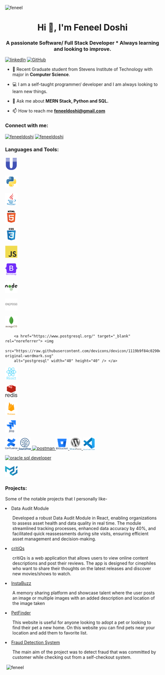 <p align="left"> <img src="https://komarev.com/ghpvc/?username=feneel&label=Profile%20views&color=0e75b6&style=flat" alt="feneel" /> </p>
<h1 align="center">Hi 👋, I'm Feneel Doshi</h1>
<h3 align="center">A passionate Software/ Full Stack Developer * Always learning and looking to improve.</h3>
    
[![linkedIn](https://img.shields.io/badge/LinkedIn-feneeldoshi-blue)](https://linkedin.com/in/feneeldoshi/)
[![GitHub](https://img.shields.io/badge/GitHub-feneel-lightgrey)](https://github.com/feneel)

- 🔭 Recent Graduate student from Stevens Institute of Technology with major in **Computer Science**.

- 💻 I am a self-taught programmer/ developer and I am always looking to learn new things.

- 💬 Ask me about **MERN Stack, Python and SQL.**

- 📫 How to reach me **feneeldoshi@gmail.com**

<h3 align="left">Connect with me:</h3>
<p align="left">
<a href="https://linkedin.com/in/feneeldoshi/" target="_blank"><img align="center" src="https://raw.githubusercontent.com/rahuldkjain/github-profile-readme-generator/master/src/images/icons/Social/linked-in-alt.svg" alt="feneeldoshi" height="30" width="40" /></a>
<a href="https://www.hackerrank.com/feneeldoshi" target="_blank"><img align="center" src="https://raw.githubusercontent.com/rahuldkjain/github-profile-readme-generator/master/src/images/icons/Social/hackerrank.svg" alt="feneeldoshi" height="30" width="40" /></a>
</p>

<h3 align="left">Languages and Tools:</h3>
<p align="left">

<a href="https://unix.org/" target="_blank" rel="noreferrer"> <img
        src="https://raw.githubusercontent.com/devicons/devicon/1119b9f84c0290e0f0b38982099a2bd027a48bf1/icons/unix/unix-original.svg"
        alt="unix" width="40" height="40" /> </a>

<a href="https://www.python.org" target="_blank" rel="noreferrer"> <img
        src="https://raw.githubusercontent.com/devicons/devicon/master/icons/python/python-original.svg" alt="python"
        width="40" height="40" /> </a>

<a href="https://www.java.com" target="_blank" rel="noreferrer"> <img
        src="https://raw.githubusercontent.com/devicons/devicon/master/icons/java/java-original.svg" alt="java"
        width="40" height="40" /> </a>

<a href="https://www.w3.org/html/" target="_blank" rel="noreferrer"> <img
        src="https://raw.githubusercontent.com/devicons/devicon/master/icons/html5/html5-original-wordmark.svg"
        alt="html5" width="40" height="40" /> </a>

<a href="https://www.w3schools.com/css/" target="_blank"
    rel="noreferrer"> <img
        src="https://raw.githubusercontent.com/devicons/devicon/master/icons/css3/css3-original-wordmark.svg" alt="css3"
        width="40" height="40" /> </a>

<a
    href="https://developer.mozilla.org/en-US/docs/Learn/Getting_started_with_the_web/JavaScript_basics" target="_blank"
    rel="noreferrer"> <img
        src="https://raw.githubusercontent.com/devicons/devicon/1119b9f84c0290e0f0b38982099a2bd027a48bf1/icons/javascript/javascript-original.svg"
        alt="javascript" width="40" height="40" /> </a>

<a href="https://getbootstrap.com" target="_blank"
    rel="noreferrer"> <img
        src="https://raw.githubusercontent.com/devicons/devicon/master/icons/bootstrap/bootstrap-plain-wordmark.svg"
        alt="bootstrap" width="40" height="40" /> </a>

<a href="https://nodejs.org/" target="_blank" rel="noreferrer"> <img
        src="https://raw.githubusercontent.com/devicons/devicon/1119b9f84c0290e0f0b38982099a2bd027a48bf1/icons/nodejs/nodejs-original-wordmark.svg"
        alt="nodejs" width="40" height="40" /> </a>

<a href="https://expressjs.com/" target="_blank" rel="noreferrer">
    <img src="https://raw.githubusercontent.com/devicons/devicon/1119b9f84c0290e0f0b38982099a2bd027a48bf1/icons/express/express-original-wordmark.svg"
        alt="expressjs" width="40" height="40" /> </a>
        
        
        
<a href="https://www.mongodb.com/" target="_blank"
    rel="noreferrer"> <img
        src="https://raw.githubusercontent.com/devicons/devicon/master/icons/mongodb/mongodb-original-wordmark.svg"
        alt="mongodb" width="40" height="40" /> </a>
        
        
        
        <a href="https://www.postgresql.org/" target="_blank"
    rel="noreferrer"> <img
        src="https://raw.githubusercontent.com/devicons/devicon/1119b9f84c0290e0f0b38982099a2bd027a48bf1/icons/postgresql/postgresql-original-wordmark.svg"
        alt="postgresql" width="40" height="40" /> </a>
        
        
<a href="https://react.dev/" target="_blank" rel="noreferrer">
    <img src="https://raw.githubusercontent.com/devicons/devicon/1119b9f84c0290e0f0b38982099a2bd027a48bf1/icons/react/react-original-wordmark.svg"
        alt="react" width="40" height="40" /> </a>
        
<a href="https://redis.io/" target="_blank" rel="noreferrer"> <img
        src="https://raw.githubusercontent.com/devicons/devicon/1119b9f84c0290e0f0b38982099a2bd027a48bf1/icons/redis/redis-original-wordmark.svg"
        alt="redis" width="40" height="40" /> </a>
        
        
<a href="https://firebase.google.com/" target="_blank"
    rel="noreferrer"> <img
        src="https://raw.githubusercontent.com/devicons/devicon/1119b9f84c0290e0f0b38982099a2bd027a48bf1/icons/firebase/firebase-plain-wordmark.svg"
        alt="firebase" width="40" height="40" /> </a>
        
        
<a
    href="https://www.atlassian.com/software/jira/guides/getting-started/introduction#what-is-jira-software"
    target="_blank" rel="noreferrer"> <img
        src="https://raw.githubusercontent.com/devicons/devicon/1119b9f84c0290e0f0b38982099a2bd027a48bf1/icons/jira/jira-original-wordmark.svg"
        alt="jira" width="40" height="40" /> </a>
        
        
        
<a href="https://www.atlassian.com/software/confluence/resources"
    target="_blank" rel="noreferrer"> <img
        src="https://raw.githubusercontent.com/devicons/devicon/1119b9f84c0290e0f0b38982099a2bd027a48bf1/icons/confluence/confluence-original-wordmark.svg"
        alt="confluence" width="40" height="40" /> </a><a href="https://www.sourcetreeapp.com/" target="_blank"
    rel="noreferrer"> <img
        src="https://raw.githubusercontent.com/devicons/devicon/1119b9f84c0290e0f0b38982099a2bd027a48bf1/icons/sourcetree/sourcetree-original-wordmark.svg"
        alt="sourcetree" width="40" height="40" /> </a><a href="https://postman.com" target="_blank" rel="noreferrer">
    <img src="https://www.vectorlogo.zone/logos/getpostman/getpostman-icon.svg" alt="postman" width="40" height="40" />
</a><a href="https://bitbucket.org/product" target="_blank" rel="noreferrer"> <img
        src="https://raw.githubusercontent.com/devicons/devicon/1119b9f84c0290e0f0b38982099a2bd027a48bf1/icons/bitbucket/bitbucket-original-wordmark.svg"
        alt="bitbucket" width="40" height="40" /> </a><a href="https://wordpress.com/" target="_blank" rel="noreferrer">
    <img src="https://raw.githubusercontent.com/devicons/devicon/1119b9f84c0290e0f0b38982099a2bd027a48bf1/icons/wordpress/wordpress-original.svg"
        alt="wordpress" width="40" height="40" /> </a><a href="https://code.visualstudio.com/docs" target="_blank"
    rel="noreferrer"> <img
        src="https://raw.githubusercontent.com/devicons/devicon/1119b9f84c0290e0f0b38982099a2bd027a48bf1/icons/vscode/vscode-original-wordmark.svg"
        alt="vscode" width="40" height="40" /> </a>
        
        
<a href="https://www.oracle.com/database/sqldeveloper/"
    target="_blank" rel="noreferrer"> <img src="https://www.oracle.com/a/ocom/img/sql-dev3.svg"
        alt="oracle sql developer" width="40" height="40" /> </a>
        
<a href="https://mui.com/" target="_blank"
    rel="noreferrer"> <img
        src="https://raw.githubusercontent.com/devicons/devicon/1119b9f84c0290e0f0b38982099a2bd027a48bf1/icons/materialui/materialui-original.svg"
        alt="materialui" width="40" height="40" /> </a>

</p>

<h3 align="left">Projects:</h3>
<p align="left">

Some of the notable projects that I personally like-

<a>
    <li> Data Audit Module </li>
</a>
    <ul>
            <p>Developed a robust Data Audit Module in React, enabling organizations to assess asset health and data quality in real time. The module streamlined tracking processes, enhanced data accuracy by 40%, and facilitated quick reassessments during site visits, ensuring efficient asset management and decision-making.
            </p>
    </ul>

<a href="https://github.com/feneel/critiQs">
    <li> critiQs </li>
</a>
    <ul>
            <p>critiQs is a web application that allows users to view online content descriptions and post their reviews. The app is designed for cinephiles who want to share their thoughts on the latest releases and discover new movies/shows to watch.
            </p>
    </ul>

<a href="https://github.com/feneel/InstaBuzz">
    <li> InstaBuzz </li>
</a>
    <ul>
            <p>A memory sharing platform and showcase talent where the user posts an image or multiple images with an added description and location of the image taken 
            </p>
    </ul>

<a href="https://github.com/feneel/PetFinder">
    <li> PetFinder </li>
</a>
    <ul>
            <p>This website is useful for anyone looking to adopt a pet or looking to find their pet a new home. On this website you can find pets near your location and add them to favorite list.    
            </p>
    </ul>

<a href="https://github.com/feneel/Fraud-Detection-System">
    <li> Fraud Detection System </li>
</a>
    <ul>
            <p>The main aim of the project was to detect fraud that was committed by customer while checking out from a self-checkout system.   
            </p>
    </ul>
</p>

<p>&nbsp;<img align="center" src="https://github-readme-stats.vercel.app/api?username=feneel&show_icons=true&theme=dark&title_color=ffffff&text_color=ffffff&hide_border=true&locale=en" alt="feneel" /></p>

[linkedin]: https://www.linkedin.com/in/feneeldoshi/
[github]: https://github.com/feneel
